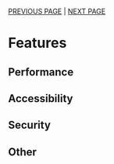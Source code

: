 [PREVIOUS PAGE](../connected_services/existing_services.md) | [NEXT PAGE](implementation.md)

# Features
## Performance
## Accessibility
## Security
## Other

